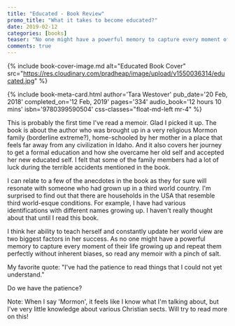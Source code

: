 ```yaml
---
title: "Educated - Book Review"
promo_title: "What it takes to become educated?"
date: 2019-02-12
categories: [books]
teaser: "No one might have a powerful memory to capture every moment of their life growing up and repeat them perfectly without inherent biases, so read the book with a pinch of salt."
comments: true
---
```


{% include book-cover-image.md alt="Educated Book Cover" src="https://res.cloudinary.com/pradheap/image/upload/v1550036314/educated.jpg"
%}

{% include book-meta-card.html
    author='Tara Westover'
    pub_date='20 Feb, 2018'
    completed_on='12 Feb, 2019'
    pages='334'
    audio_book='12 hours 10 mins'
    isbn='9780399590504'
    css-classes="float-md-left mr-4"
%}

This is probably the first time I've read a memoir. Glad I picked it up. The book is about the author who was brought up in a very religious Mormon family (borderline extreme?), home-schooled by her mother in a place that feels far away from any civilization in Idaho. And it also covers her journey to get a formal education and how she overcame her old self and accepted her new educated self. I felt that some of the family members had a lot of luck during the terrible accidents mentioned in the book.

I can relate to a few of the anecdotes in the book as they for sure will resonate with someone who had grown up in a third world country. I'm surprised to find out that there are households in the USA that resemble third world-esque conditions. For example, I have had various identifications with different names growing up. I haven't really thought about that until I read this book.

I think her ability to teach herself and constantly update her world view are two biggest factors in her success. As no one might have a powerful memory to capture every moment of their life growing up and repeat them perfectly without inherent biases, so read any memoir with a pinch of salt.

My favorite quote: "I've had the patience to read things that I could not yet understand."

Do we have the patience?

Note: When I say 'Mormon', it feels like I know what I'm talking about, but I've very little knowledge about various Christian sects. Will try to read more on this!
